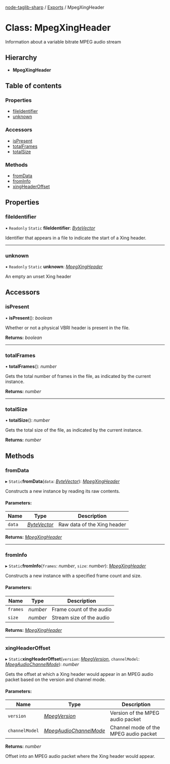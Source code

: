 [node-taglib-sharp](../README.md) / [Exports](../modules.md) / MpegXingHeader

# Class: MpegXingHeader

Information about a variable bitrate MPEG audio stream

## Hierarchy

* **MpegXingHeader**

## Table of contents

### Properties

- [fileIdentifier](mpegxingheader.md#fileidentifier)
- [unknown](mpegxingheader.md#unknown)

### Accessors

- [isPresent](mpegxingheader.md#ispresent)
- [totalFrames](mpegxingheader.md#totalframes)
- [totalSize](mpegxingheader.md#totalsize)

### Methods

- [fromData](mpegxingheader.md#fromdata)
- [fromInfo](mpegxingheader.md#frominfo)
- [xingHeaderOffset](mpegxingheader.md#xingheaderoffset)

## Properties

### fileIdentifier

▪ `Readonly` `Static` **fileIdentifier**: [*ByteVector*](bytevector.md)

Identifier that appears in a file to indicate the start of a Xing header.

___

### unknown

▪ `Readonly` `Static` **unknown**: [*MpegXingHeader*](mpegxingheader.md)

An empty an unset Xing header

## Accessors

### isPresent

• **isPresent**(): *boolean*

Whether or not a physical VBRI header is present in the file.

**Returns:** *boolean*

___

### totalFrames

• **totalFrames**(): *number*

Gets the total number of frames in the file, as indicated by the current instance.

**Returns:** *number*

___

### totalSize

• **totalSize**(): *number*

Gets the total size of the file, as indicated by the current instance.

**Returns:** *number*

## Methods

### fromData

▸ `Static`**fromData**(`data`: [*ByteVector*](bytevector.md)): [*MpegXingHeader*](mpegxingheader.md)

Constructs a new instance by reading its raw contents.

#### Parameters:

Name | Type | Description |
------ | ------ | ------ |
`data` | [*ByteVector*](bytevector.md) | Raw data of the Xing header    |

**Returns:** [*MpegXingHeader*](mpegxingheader.md)

___

### fromInfo

▸ `Static`**fromInfo**(`frames`: *number*, `size`: *number*): [*MpegXingHeader*](mpegxingheader.md)

Constructs a new instance with a specified frame count and size.

#### Parameters:

Name | Type | Description |
------ | ------ | ------ |
`frames` | *number* | Frame count of the audio   |
`size` | *number* | Stream size of the audio    |

**Returns:** [*MpegXingHeader*](mpegxingheader.md)

___

### xingHeaderOffset

▸ `Static`**xingHeaderOffset**(`version`: [*MpegVersion*](../enums/mpegversion.md), `channelModel`: [*MpegAudioChannelMode*](../enums/mpegaudiochannelmode.md)): *number*

Gets the offset at which a Xing header would appear in an MPEG audio packet based on the
version and channel mode.

#### Parameters:

Name | Type | Description |
------ | ------ | ------ |
`version` | [*MpegVersion*](../enums/mpegversion.md) | Version of the MPEG audio packet   |
`channelModel` | [*MpegAudioChannelMode*](../enums/mpegaudiochannelmode.md) | Channel mode of the MPEG audio packet   |

**Returns:** *number*

Offset into an MPEG audio packet where the Xing header would appear.
